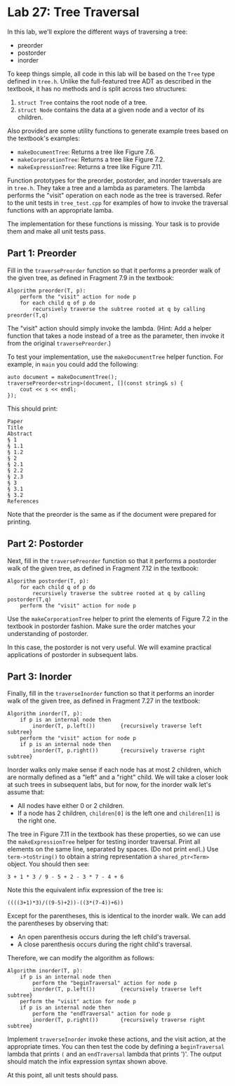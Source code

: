 # Lab 27: Tree Traversal

In this lab, we'll explore the different ways of traversing a tree:

* preorder
* postorder
* inorder

To keep things simple, all code in this lab will be based on the `Tree` type defined in `tree.h`. Unlike the full-featured tree ADT as described in the textbook, it has no methods and is split across two structures:

1. `struct Tree` contains the root node of a tree.
2. `struct Node` contains the data at a given node and a vector of its children.

Also provided are some utility functions to generate example trees based on the textbook's examples:

* `makeDocumentTree`: Returns a tree like Figure 7.6.
* `makeCorporationTree`: Returns a tree like Figure 7.2.
* `makeExpressionTree`: Returns a tree like Figure 7.11.

Function prototypes for the preorder, postorder, and inorder traversals are in `tree.h`. They take a tree and a lambda as parameters. The lambda performs the "visit" operation on each node as the tree is traversed. Refer to the unit tests in `tree_test.cpp` for examples of how to invoke the traversal functions with an appropriate lamba.

The implementation for these functions is missing. Your task is to provide them and make all unit tests pass.

## Part 1: Preorder

Fill in the `traversePreorder` function so that it performs a preorder walk of the given tree, as defined in Fragment 7.9 in the textbook:

    Algorithm preorder(T, p):
        perform the "visit" action for node p
        for each child q of p do
            recursively traverse the subtree rooted at q by calling preorder(T,q)

The "visit" action should simply invoke the lambda. (Hint: Add a helper function that takes a node instead of a tree as the parameter, then invoke it from the original `traversePreorder`.)

To test your implementation, use the `makeDocumentTree` helper function. For example, in `main` you could add the following:

    auto document = makeDocumentTree();
    traversePreorder<string>(document, [](const string& s) {
        cout << s << endl;
    });

This should print:

    Paper
    Title
    Abstract
    § 1
    § 1.1
    § 1.2
    § 2
    § 2.1
    § 2.2
    § 2.3
    § 3
    § 3.1
    § 3.2
    References

Note that the preorder is the same as if the document were prepared for printing.

## Part 2: Postorder

Next, fill in the `traversePreorder` function so that it performs a postorder walk of the given tree, as defined in Fragment 7.12 in the textbook:

    Algorithm postorder(T, p):
        for each child q of p do
            recursively traverse the subtree rooted at q by calling postorder(T,q)
        perform the "visit" action for node p

Use the `makeCorporationTree` helper to print the elements of Figure 7.2 in the textbook in postorder fashion. Make sure the order matches your understanding of postorder.

In this case, the postorder is not very useful. We will examine practical applications of postorder in subsequent labs.

## Part 3: Inorder

Finally, fill in the `traverseInorder` function so that it performs an inorder walk of the given tree, as defined in Fragment 7.27 in the textbook:

    Algorithm inorder(T, p):
        if p is an internal node then
            inorder(T, p.left())        {recursively traverse left subtree}
        perform the "visit" action for node p
        if p is an internal node then
            inorder(T, p.right())       {recursively traverse right subtree}

Inorder walks only make sense if each node has at most 2 children, which are normally defined as a "left" and a "right" child. We will take a closer look at such trees in subsequent labs, but for now, for the inorder walk let's assume that:

* All nodes have either 0 or 2 children.
* If a node has 2 children, `children[0]` is the left one and `children[1]` is the right one.

The tree in Figure 7.11 in the textbook has these properties, so we can use the `makeExpressionTree` helper for testing inorder traversal. Print all elements on the same line, separated by spaces. (Do not print `endl`.) Use `term->toString()` to obtain a string representation a `shared_ptr<Term>` object. You should then see:

    3 + 1 * 3 / 9 - 5 + 2 - 3 * 7 - 4 + 6

Note this the equivalent infix expression of the tree is:

    ((((3+1)*3)/((9-5)+2))-((3*(7-4))+6))

Except for the parentheses, this is identical to the inorder walk. We can add the parentheses by observing that:

* An open parenthesis occurs during the left child's traversal.
* A close parenthesis occurs during the right child's traversal.

Therefore, we can modify the algorithm as follows:

    Algorithm inorder(T, p):
        if p is an internal node then
            perform the "beginTraversal" action for node p
            inorder(T, p.left())        {recursively traverse left subtree}
        perform the "visit" action for node p
        if p is an internal node then
            perform the "endTraversal" action for node p
            inorder(T, p.right())       {recursively traverse right subtree}

Implement `traverseInorder` invoke these actions, and the visit action, at the appropriate times. You can then test the code by defining a `beginTraversal` lambda that prints `(` and an `endTraversal` lambda that prints ')'. The output should match the infix expression syntax shown above.

At this point, all unit tests should pass.
